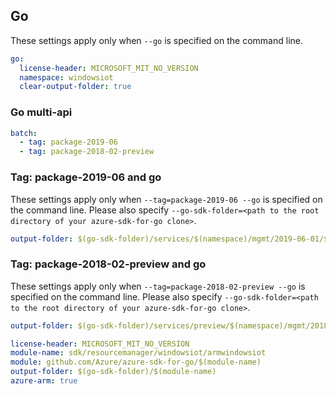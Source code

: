 
## Go

These settings apply only when `--go` is specified on the command line.

``` yaml $(go) && !$(track2)
go:
  license-header: MICROSOFT_MIT_NO_VERSION
  namespace: windowsiot
  clear-output-folder: true
```

### Go multi-api
``` yaml $(go) && !$(track2) && $(multiapi)
batch:
  - tag: package-2019-06
  - tag: package-2018-02-preview
```

### Tag: package-2019-06 and go

These settings apply only when `--tag=package-2019-06 --go` is specified on the command line.
Please also specify `--go-sdk-folder=<path to the root directory of your azure-sdk-for-go clone>`.

``` yaml $(tag) == 'package-2019-06' && $(go)
output-folder: $(go-sdk-folder)/services/$(namespace)/mgmt/2019-06-01/$(namespace)
```

### Tag: package-2018-02-preview and go

These settings apply only when `--tag=package-2018-02-preview --go` is specified on the command line.
Please also specify `--go-sdk-folder=<path to the root directory of your azure-sdk-for-go clone>`.

``` yaml $(tag) == 'package-2018-02-preview' && $(go)
output-folder: $(go-sdk-folder)/services/preview/$(namespace)/mgmt/2018-02-01/$(namespace)
```

```yaml $(go) && $(track2)
license-header: MICROSOFT_MIT_NO_VERSION
module-name: sdk/resourcemanager/windowsiot/armwindowsiot
module: github.com/Azure/azure-sdk-for-go/$(module-name)
output-folder: $(go-sdk-folder)/$(module-name)
azure-arm: true
```

